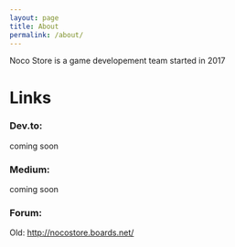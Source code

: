 ```yaml
---
layout: page
title: About
permalink: /about/
---
```


Noco Store is a game developement team started in 2017

# Links

### Dev.to: 
coming soon

### Medium: 
coming soon

### Forum: 
Old: http://nocostore.boards.net/
